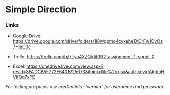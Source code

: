 # Simple Direction

### Links

* Google Drive: https://drive.google.com/drive/folders/1l8wqbmo4cyxehe1XCrFw1OyOz7HjeC0c

* Trello: https://trello.com/b/7Tya4XZQ/dit092-assignment-1-sprint-0

* Excel: https://onedrive.live.com/view.aspx?resid=3FADCB5F772F640B!25673&ithint=file%2cxlsx&authkey=!AIgboHVifQq7xFE


*For testing purposes use credentials : 'vernita' for username and password.*
